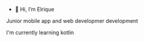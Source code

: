 - 👋 Hi, I’m Elrique

Junior mobile app and web developmer
development

I'm currently learning kotlin 

<!---
elriquedolf/elriquedolf is a ✨ special ✨ repository because its `README.md` (this file) appears on your GitHub profile.
You can click the Preview link to take a look at your changes.
--->
